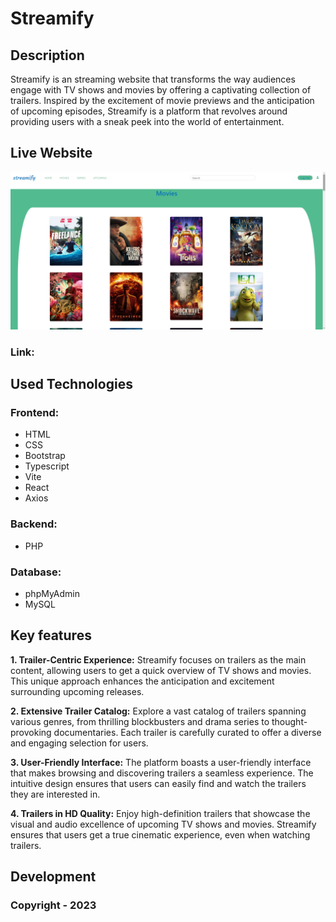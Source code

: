 # Streamify
## Description
Streamify is an streaming website that transforms the way audiences engage with TV shows and movies by offering a captivating collection of trailers. Inspired by the excitement of movie previews and the anticipation of upcoming episodes, Streamify is a platform that revolves around providing users with a sneak peek into the world of entertainment.

## Live Website
![live website](/Images/streamify.png)
### Link:

## Used Technologies
### Frontend:
- HTML
- CSS
- Bootstrap
- Typescript
- Vite
- React
- Axios
### Backend:
- PHP
### Database:
- phpMyAdmin
- MySQL

## Key features
**1. Trailer-Centric Experience:**
Streamify focuses on trailers as the main content, allowing users to get a quick overview of TV shows and movies. This unique approach enhances the anticipation and excitement surrounding upcoming releases.

**2. Extensive Trailer Catalog:**
Explore a vast catalog of trailers spanning various genres, from thrilling blockbusters and drama series to thought-provoking documentaries. Each trailer is carefully curated to offer a diverse and engaging selection for users.

**3. User-Friendly Interface:**
The platform boasts a user-friendly interface that makes browsing and discovering trailers a seamless experience. The intuitive design ensures that users can easily find and watch the trailers they are interested in.

**4. Trailers in HD Quality:**
Enjoy high-definition trailers that showcase the visual and audio excellence of upcoming TV shows and movies. Streamify ensures that users get a true cinematic experience, even when watching trailers.

## Development

### Copyright - 2023